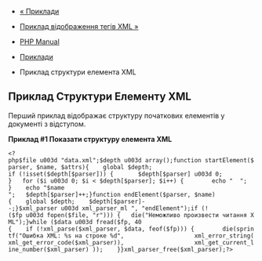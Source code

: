 - [« Приклади](xml.examples.md)
- [Приклад відображення тегів XML »](example.xml-map-tags.md)

- [PHP Manual](index.md)
- [Приклади](xml.examples.md)
- Приклад структури елемента XML

## Приклад Структури Елементу XML

Перший приклад відображає структуру початкових елементів у документі з
відступом.

**Приклад #1 Показати структуру елемента XML**

` <?php$file u003d "data.xml";$depth u003d array();function startElement($parser, $name, $attrs){    global $depth; if (!isset($depth[$parser])) {       $depth[$parser] u003d 0; }   for ($i u003d 0; $i < $depth[$parser]; $i++) {        echo "  "; }    echo "$name
";   $depth[$parser]++;}function endElement($parser, $name){    global $depth;    $depth[$parser]--;}$xml_parser u003d xml_parser_ml ", "endElement");if (!($fp u003d fopen($file, "r"))) {   die("Неможливо произвести читання XML");}while ($data u003d fread($fp, 40 {    if (!xml_parse($xml_parser, $data, feof($fp))) {        die(sprintf("Ошибка XML: %s на строке %d",                    xml_error_string(xml_get_error_code($xml_parser)),                    xml_get_current_line_number($xml_parser) ));    }}xml_parser_free($xml_parser);?> `
